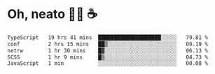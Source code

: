 # Oh, neato 🧑‍💻 ☕

<!--START_SECTION:waka-->

```txt
TypeScript   19 hrs 41 mins  ████████████████████░░░░░   79.81 %
conf         2 hrs 15 mins   ██▒░░░░░░░░░░░░░░░░░░░░░░   09.19 %
netrw        1 hr 30 mins    █▓░░░░░░░░░░░░░░░░░░░░░░░   06.13 %
SCSS         1 hr 9 mins     █▒░░░░░░░░░░░░░░░░░░░░░░░   04.73 %
JavaScript   1 min           ░░░░░░░░░░░░░░░░░░░░░░░░░   00.08 %
```

<!--END_SECTION:waka-->
